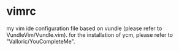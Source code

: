 # vimrc
my vim ide configuration file based on vundle (please refer to VundleVim/Vundle.vim).
for the installation of ycm, please refer to "Valloric/YouCompleteMe".
